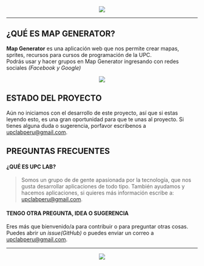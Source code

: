 <div align="center">
  <img src="https://user-images.githubusercontent.com/9372893/27968761-fb5a0208-630d-11e7-8370-007fd4f711ab.jpg">
</div>

---

## ¿QUÉ ES MAP GENERATOR?
**Map Generator** es una aplicación web que nos permite crear mapas, sprites, recursos para cursos de programación de la UPC.  
Podrás usar y hacer grupos en Map Generator ingresando con redes sociales *(Facebook y Google)*

<div align="center">
  <img src="https://user-images.githubusercontent.com/9372893/27968763-fd795a34-630d-11e7-9d0a-84f4146703b5.jpg">
</div>

## ESTADO DEL PROYECTO

Aún no iniciamos con el desarrollo de este proyecto, así que si estas leyendo esto, es una gran oportunidad para que te unas al proyecto.
Si tienes alguna duda o sugerencia, porfavor escribenos a <upclabperu@gmail.com>.

## PREGUNTAS FRECUENTES

#### ¿QUÉ ES UPC LAB?
> Somos un grupo de  de gente apasionada por la tecnología, que nos gusta desarrollar aplicaciones de todo tipo.
> También ayudamos y hacemos aplicaciones, si quieres más información escribe a: <upclabperu@gmail.com>.

#### TENGO OTRA PREGUNTA, IDEA O SUGERENCIA
Eres más que bienvenido/a para contribuir o para preguntar otras cosas. Puedes abrir un *issue(GitHub)* o puedes enviar un correo a <upclabperu@gmail.com>.

***

<div align="center">
  <img src="https://cloud.githubusercontent.com/assets/9372893/16879913/501dca4a-4a78-11e6-9783-3600e0b260d8.png">
</div>

